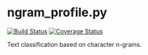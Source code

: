 # ngram_profile.py

[![Build Status](https://travis-ci.org/yasserglez/ngram_profile.svg?branch=master)](https://travis-ci.org/yasserglez/ngram_profile)
[![Coverage Status](https://coveralls.io/repos/yasserglez/ngram_profile/badge.svg?branch=master&service=github)](https://coveralls.io/github/yasserglez/ngram_profile?branch=master)

Text classification based on character n-grams.
